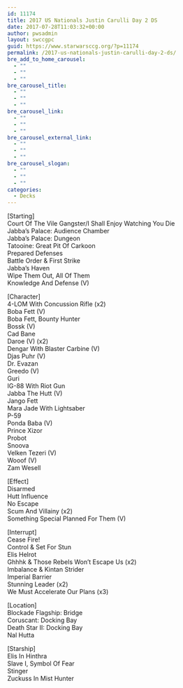 ```yaml
---
id: 11174
title: 2017 US Nationals Justin Carulli Day 2 DS
date: 2017-07-28T11:03:32+00:00
author: pwsadmin
layout: swccgpc
guid: https://www.starwarsccg.org/?p=11174
permalink: /2017-us-nationals-justin-carulli-day-2-ds/
bre_add_to_home_carousel:
  - ""
  - ""
  - ""
bre_carousel_title:
  - ""
  - ""
  - ""
bre_carousel_link:
  - ""
  - ""
  - ""
bre_carousel_external_link:
  - ""
  - ""
  - ""
bre_carousel_slogan:
  - ""
  - ""
  - ""
categories:
  - Decks
---
```

[Starting]  
Court Of The Vile Gangster/I Shall Enjoy Watching You Die  
Jabba&#8217;s Palace: Audience Chamber  
Jabba&#8217;s Palace: Dungeon  
Tatooine: Great Pit Of Carkoon  
Prepared Defenses  
Battle Order & First Strike  
Jabba&#8217;s Haven  
Wipe Them Out, All Of Them  
Knowledge And Defense (V)

[Character]  
4-LOM With Concussion Rifle (x2)  
Boba Fett (V)  
Boba Fett, Bounty Hunter  
Bossk (V)  
Cad Bane  
Daroe (V) (x2)  
Dengar With Blaster Carbine (V)  
Djas Puhr (V)  
Dr. Evazan  
Greedo (V)  
Guri  
IG-88 With Riot Gun  
Jabba The Hutt (V)  
Jango Fett  
Mara Jade With Lightsaber  
P-59  
Ponda Baba (V)  
Prince Xizor  
Probot  
Snoova  
Velken Tezeri (V)  
Wooof (V)  
Zam Wesell

[Effect]  
Disarmed  
Hutt Influence  
No Escape  
Scum And Villainy (x2)  
Something Special Planned For Them (V)

[Interrupt]  
Cease Fire!  
Control & Set For Stun  
Elis Helrot  
Ghhhk & Those Rebels Won&#8217;t Escape Us (x2)  
Imbalance & Kintan Strider  
Imperial Barrier  
Stunning Leader (x2)  
We Must Accelerate Our Plans (x3)

[Location]  
Blockade Flagship: Bridge  
Coruscant: Docking Bay  
Death Star II: Docking Bay  
Nal Hutta

[Starship]  
Elis In Hinthra  
Slave I, Symbol Of Fear  
Stinger  
Zuckuss In Mist Hunter